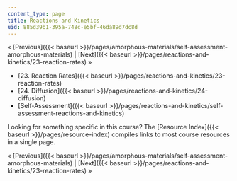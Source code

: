 ```yaml
---
content_type: page
title: Reactions and Kinetics
uid: 885d39b1-395a-748c-e5bf-46da89d7dc8d
---
```


« [Previous]({{< baseurl >}}/pages/amorphous-materials/self-assessment-amorphous-materials) | [Next]({{< baseurl >}}/pages/reactions-and-kinetics/23-reaction-rates) »

*   [23\. Reaction Rates]({{< baseurl >}}/pages/reactions-and-kinetics/23-reaction-rates)
*   [24\. Diffusion]({{< baseurl >}}/pages/reactions-and-kinetics/24-diffusion)
*   [Self-Assessment]({{< baseurl >}}/pages/reactions-and-kinetics/self-assessment-reactions-and-kinetics)

Looking for something specific in this course? The [Resource Index]({{< baseurl >}}/pages/resource-index) compiles links to most course resources in a single page.

« [Previous]({{< baseurl >}}/pages/amorphous-materials/self-assessment-amorphous-materials) | [Next]({{< baseurl >}}/pages/reactions-and-kinetics/23-reaction-rates) »